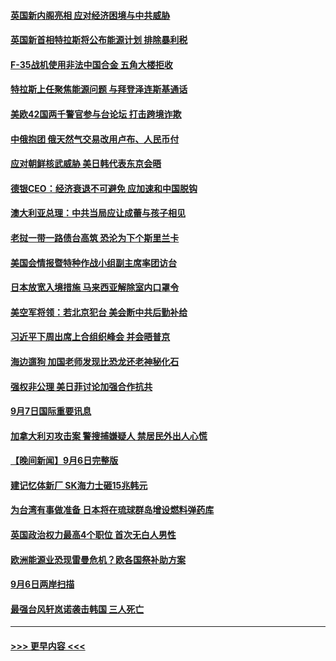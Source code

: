 #### [英国新内阁亮相 应对经济困境与中共威胁](../pages/prog202/a103520975.md?t=09081002) 
#### [英国新首相特拉斯将公布能源计划 排除暴利税](../pages/prog202/a103520905.md?t=09081002) 
#### [F-35战机使用非法中国合金 五角大楼拒收](../pages/prog202/a103520864.md?t=09081002) 
#### [特拉斯上任聚焦能源问题 与拜登泽连斯基通话](../pages/prog202/a103520810.md?t=09081002) 
#### [美欧42国两千警官参与台论坛 打击跨境诈欺](../pages/prog202/a103520812.md?t=09081002) 
#### [中俄抱团 俄天然气交易改用卢布、人民币付](../pages/prog202/a103520816.md?t=09081002) 
#### [应对朝鲜核武威胁 美日韩代表东京会晤](../pages/prog202/a103520806.md?t=09081002) 
#### [德银CEO：经济衰退不可避免 应加速和中国脱钩](../pages/prog202/a103520769.md?t=09081002) 
#### [澳大利亚总理：中共当局应让成蕾与孩子相见](../pages/prog202/a103520804.md?t=09081002) 
#### [老挝一带一路债台高筑 恐沦为下个斯里兰卡](../pages/prog202/a103520661.md?t=09081002) 
#### [美国会情报暨特种作战小组副主席率团访台](../pages/prog202/a103520653.md?t=09081002) 
#### [日本放宽入境措施 马来西亚解除室内口罩令](../pages/prog202/a103520621.md?t=09081002) 
#### [美空军将领：若北京犯台 美会断中共后勤补给](../pages/prog202/a103520616.md?t=09081002) 
#### [习近平下周出席上合组织峰会 并会晤普京](../pages/prog202/a103520606.md?t=09081002) 
#### [海边遛狗 加国老师发现比恐龙还老神秘化石](../pages/prog202/a103520559.md?t=09081002) 
#### [强权非公理 美日菲讨论加强合作抗共](../pages/prog202/a103520535.md?t=09081002) 
#### [9月7日国际重要讯息](../pages/prog202/a103520520.md?t=09081002) 
#### [加拿大利刃攻击案 警搜捕嫌疑人 禁居民外出人心慌](../pages/prog202/a103520459.md?t=09081002) 
#### [【晚间新闻】9月6日完整版](../pages/prog202/a103520308.md?t=09081002) 
#### [建记忆体新厂 SK海力士砸15兆韩元](../pages/prog202/a103520379.md?t=09081002) 
#### [为台湾有事做准备 日本将在琉球群岛增设燃料弹药库](../pages/prog202/a103520361.md?t=09081002) 
#### [英国政治权力最高4个职位 首次无白人男性](../pages/prog202/a103520307.md?t=09081002) 
#### [欧洲能源业恐现雷曼危机？欧各国祭补助方案](../pages/prog202/a103520323.md?t=09081002) 
#### [9月6日两岸扫描](../pages/prog202/a103520180.md?t=09081002) 
#### [最强台风轩岚诺袭击韩国 三人死亡](../pages/prog202/a103520161.md?t=09081002) 

----
#### [ >>> 更早内容 <<< ](../indexes/prog202-earlier.md)
